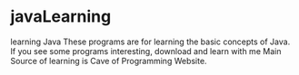 # javaLearning
learning Java
These programs are for learning the basic concepts of Java.
If you see some programs interesting, download and learn with me
Main Source of learning is Cave of Programming Website.
